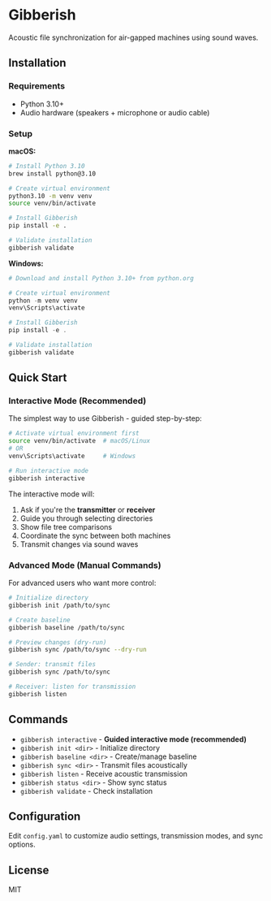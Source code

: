 # Gibberish

Acoustic file synchronization for air-gapped machines using sound waves.

## Installation

### Requirements
- Python 3.10+
- Audio hardware (speakers + microphone or audio cable)

### Setup

**macOS:**
```bash
# Install Python 3.10
brew install python@3.10

# Create virtual environment
python3.10 -m venv venv
source venv/bin/activate

# Install Gibberish
pip install -e .

# Validate installation
gibberish validate
```

**Windows:**
```powershell
# Download and install Python 3.10+ from python.org

# Create virtual environment
python -m venv venv
venv\Scripts\activate

# Install Gibberish
pip install -e .

# Validate installation
gibberish validate
```

## Quick Start

### Interactive Mode (Recommended)

The simplest way to use Gibberish - guided step-by-step:

```bash
# Activate virtual environment first
source venv/bin/activate  # macOS/Linux
# OR
venv\Scripts\activate     # Windows

# Run interactive mode
gibberish interactive
```

The interactive mode will:
1. Ask if you're the **transmitter** or **receiver**
2. Guide you through selecting directories
3. Show file tree comparisons
4. Coordinate the sync between both machines
5. Transmit changes via sound waves

### Advanced Mode (Manual Commands)

For advanced users who want more control:

```bash
# Initialize directory
gibberish init /path/to/sync

# Create baseline
gibberish baseline /path/to/sync

# Preview changes (dry-run)
gibberish sync /path/to/sync --dry-run

# Sender: transmit files
gibberish sync /path/to/sync

# Receiver: listen for transmission
gibberish listen
```

## Commands

- `gibberish interactive` - **Guided interactive mode (recommended)**
- `gibberish init <dir>` - Initialize directory
- `gibberish baseline <dir>` - Create/manage baseline
- `gibberish sync <dir>` - Transmit files acoustically
- `gibberish listen` - Receive acoustic transmission
- `gibberish status <dir>` - Show sync status
- `gibberish validate` - Check installation

## Configuration

Edit `config.yaml` to customize audio settings, transmission modes, and sync options.

## License

MIT
